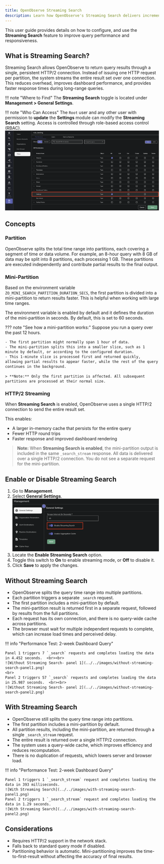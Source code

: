 ```yaml
---
title: OpenObserve Streaming Search 
description: Learn how OpenObserve's Streaming Search delivers incremental query results using HTTP/2 partitioning for faster log analysis and real-time data processing.
---
```

This user guide provides details on how to configure, and use the **Streaming Search** feature to improve query performance and responsiveness.  

## What is Streaming Search?

Streaming Search allows OpenObserve to return query results through a single, persistent HTTP/2 connection. Instead of issuing one HTTP request per partition, the system streams the entire result set over one connection. This reduces overhead, improves dashboard performance, and provides faster response times during long-range queries.

!!! note "Where to Find"
    The **Streaming Search** toggle is located under **Management > General Settings**.

!!! note "Who Can Access"
    The `Root` user and any other user with permission to **update** the **Settings** module can modify the **Streaming Search** setting. Access is controlled through role-based access control (RBAC).
    <br>
    ![User Access](../../images/streaming-search-access.png)
    
## Concepts
### Partition

OpenObserve splits the total time range into partitions, each covering a segment of time or data volume. For example, an 8-hour query with 8 GB of data may be split into 8 partitions, each processing 1 GB. These partitions are executed independently and contribute partial results to the final output.


### Mini-Partition
Based on the environment variable `ZO_MINI_SEARCH_PARTITION_DURATION_SECS`, the first partition is divided into a mini-partition to return results faster. This is helpful when working with large time ranges.

The environment variable is enabled by default and it defines the duration of the mini-partition in seconds. By default, this is set to 60 seconds.

??? note "See how a mini-partition works:"
    Suppose you run a query over the past 12 hours.

    - The first partition might normally span 1 hour of data.
    - The mini-partition splits this into a smaller slice, such as 1 minute by default, or according to the configured duration.
    - This 1-minute slice is processed first and returned quickly, allowing partial results to appear faster, while the rest of the query continues in the background.

    > **Note:** Only the first partition is affected. All subsequent partitions are processed at their normal size.

### HTTP/2 Streaming

When **Streaming Search** is enabled, OpenObserve uses a single HTTP/2 connection to send the entire result set. 

This enables:

- A larger in-memory cache that persists for the entire query
- Fewer HTTP round trips
- Faster response and improved dashboard rendering

> **Note:** When **Streaming Search is enabled**, the mini-partition output is included in the same `_search_stream` response. All data is delivered over a single HTTP/2 connection. You do not see a separate request for the mini-partition. 

## Enable or Disable Streaming Search

1. Go to **Management**.
2. Select **General Settings**. <br>
![Enable or Disable Streaming Search](../../images/enable-disable-streaming-search.png)
3. Locate the **Enable Streaming Search** option.
4. Toggle this switch to **On** to enable streaming mode, or **Off** to disable it.
5. Click **Save** to apply the changes.


## Without Streaming Search

- OpenObserve splits the query time range into multiple partitions.
- Each partition triggers a separate `_search` request.
- The first partition includes a mini-partition by default.
- The mini-partition result is returned first in a separate request, followed by results from the full partitions.
- Each request has its own connection, and there is no query-wide cache across partitions.
- The browser must wait for multiple independent requests to complete, which can increase load times and perceived delay.

!!! info "Performance Test: 2-week Dashboard Query"

    Panel 1 triggers 7 `_search` requests and completes loading the data in 4.452 seconds.  <br><br>
    ![Without Streaming Search- panel 1](../../images/without-streaming-search-panel1.png) 
    <br>
    Panel 2 triggers 57 `_search` requests and completes loading the data in 25.987 seconds.  <br><br>
    ![Without Streaming Search- panel 2](../../images/without-streaming-search-panel2.png)

## With Streaming Search

- OpenObserve still splits the query time range into partitions.
- The first partition includes a mini-partition by default.
- All partition results, including the mini-partition, are returned through a single `_search_stream` request.
- The entire result is returned over a single HTTP/2 connection.
- The system uses a query-wide cache, which improves efficiency and reduces recomputation.
- There is no duplication of requests, which lowers server and browser load.

!!! info "Performance Test: 2-week Dashboard Query"

    Panel 1 triggers 1 `_search_stream` request and completes loading the data in 393 milliseconds. 
    ![With Streaming Search](../../images/with-streaming-search-panel1.png)
    Panel 2 triggers 1 `_search_stream` request and completes loading the data in 1.29 seconds. 
    ![With Streaming Search](../../images/with-streaming-search-panel2.png)

## Considerations

- Requires HTTP/2 support in the network stack.
- Falls back to standard query mode if disabled.
- Partitioning behavior is automatic. Mini-partitioning improves the time-to-first-result without affecting the accuracy of final results.
